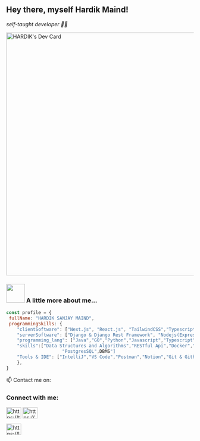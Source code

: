 <h2> Hey there, myself Hardik Maind!</h2>
<!-- <img align='right' src="https://media.giphy.com/media/HEPwfdu6T6svpPE1eN/giphy.gif" width="230" eight="230"> -->
<p><em> self-taught  developer 👨‍💻</em></p>
<p>
<!--  <a href="https://app.daily.dev/hardik06"><img src="https://api.daily.dev/devcards/16c3b16f3f6347b0aa7335944c2f852b.png?r=g3g" width="400" alt="HARDIK's Dev Card"/></a> -->

 <a href="https://app.daily.dev/hardik06"><img src="https://api.daily.dev/devcards/v2/YowXyvsux3n29wx7eskdL.png?r=3iy&type=wide" width="652" alt="HARDIK's Dev Card"/></a>
</p>

### <img src="https://media.giphy.com/media/cmCEsJZHYBPels360q/giphy.gif" width="50"> A little more about me...

```javascript
const profile = {
 fullName: "HARDIK SANJAY MAIND",
 programmingSkills: {
    "clientSoftware": ["Next.js", "React.js", "TailwindCSS","Typescript","HTML","CSS", "JavaScript"],
    "serverSoftware": ["Django & Django Rest Framework", "Nodejs(ExpressJS)","SpringBoot"],
    "programming_lang": ["Java","GO","Python","Javascript","Typescript","Cpp"],
    "skills":["Data Structures and Algorithms","RESTful Api","Docker","AWS","Linux",
                     "PostgresSQL",DBMS"]
    "Tools & IDE": ["IntelliJ","VS Code","Postman","Notion","Git & Github",]
    },
}
```

📫 Contact me on:


<h3 align="left">Connect with me:</h3>
<p align="left">
<a href="https://twitter.com/hardikmaind" target="blank"><img align="center" src="https://raw.githubusercontent.com/rahuldkjain/github-profile-readme-generator/master/src/images/icons/Social/twitter.svg" alt="https://twitter.com/hardikmaind" height="30" width="40" /></a>
<a href="https://www.linkedin.com/in/hardik-maind-b213ba182/" target="blank"><img align="center" src="https://raw.githubusercontent.com/rahuldkjain/github-profile-readme-generator/master/src/images/icons/Social/linked-in-alt.svg" alt="https://www.linkedin.com/in/hardik-maind-b213ba182/" height="30" width="40" /></a>

<a href="https://leetcode.com/maindhardik/" target="blank"><img align="center" src="https://raw.githubusercontent.com/rahuldkjain/github-profile-readme-generator/master/src/images/icons/Social/leet-code.svg" alt="https://leetcode.com/maindhardik/" height="30" width="40" /></a>
